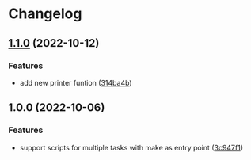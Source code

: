 # Changelog

## [1.1.0](https://github.com/davidenq/demo-github-action/compare/v1.0.0...v1.1.0) (2022-10-12)


### Features

* add new printer funtion ([314ba4b](https://github.com/davidenq/demo-github-action/commit/314ba4bca6131c598732e9aec4b9d1c0dc04a5f9))

## 1.0.0 (2022-10-06)


### Features

* support scripts for multiple tasks  with make as entry point ([3c947f1](https://github.com/davidenq/demo-github-action/commit/3c947f152b723e34fa438596e8b12d94b566e82b))
